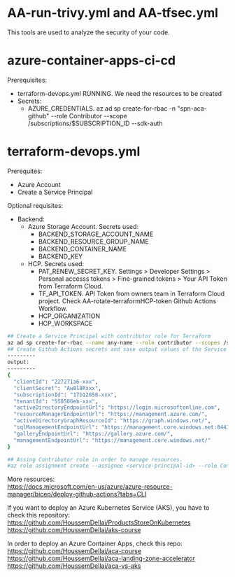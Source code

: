 # AA-run-trivy.yml and AA-tfsec.yml
This tools are used to analyze the security of your code.

# azure-container-apps-ci-cd
Prerequisites:
  - terraform-devops.yml RUNNING. We need the resources to be created
  - Secrets:
    - AZURE_CREDENTIALS. az ad sp create-for-rbac -n "spn-aca-github" --role Contributor --scope /subscriptions/$SUBSCRIPTION_ID --sdk-auth

# terraform-devops.yml
Prerequites:
- Azure Account
- Create a Service Principal

Optional requisites:
- Backend: 
  - Azure Storage Account. Secrets used:
    - BACKEND_STORAGE_ACCOUNT_NAME
    - BACKEND_RESOURCE_GROUP_NAME
    - BACKEND_CONTAINER_NAME
    - BACKEND_KEY
  - HCP. Secrets used:
    - PAT_RENEW_SECRET_KEY. Settings > Developer Settings > Personal accesss tokens > Fine-grained tokens > Your API Token from Terraform Cloud.
    - TF_API_TOKEN. API Token from owners team in Terraform Cloud project. Check AA-rotate-terraformHCP-token Github Actions Workflow.
    - HCP_ORGANIZATION
    - HCP_WORKSPACE


```bash
## Create a Service Principal with contributor role for Terraform
az ad sp create-for-rbac --name any-name --role contributor --scopes /subscriptions/<SUBSCRIPTION_ID> --sdk-auth
## Create Github Actions secrets and save output values of the Service Principal: secrets.AZURE_CLIENT_ID, secrets.AZURE_CLIENT_SECRET, secrets.AZURE_SUBSCRIPTION_ID, secrets.AZURE_TENANT_ID 
---------
output:
---------
{
  "clientId": "227271a6-xxx",
  "clientSecret": "Aw8l8Rxxx",
  "subscriptionId": "17b12858-xxx",
  "tenantId": "558506eb-xxx",
  "activeDirectoryEndpointUrl": "https://login.microsoftonline.com",
  "resourceManagerEndpointUrl": "https://management.azure.com/",
  "activeDirectoryGraphResourceId": "https://graph.windows.net/",
  "sqlManagementEndpointUrl": "https://management.core.windows.net:8443/",
  "galleryEndpointUrl": "https://gallery.azure.com/",
  "managementEndpointUrl": "https://management.core.windows.net/"
}

## Assing Contributor role in order to manage resources.
#az role assignment create --assignee <service-principal-id> --role Contributor --scope /subscriptions/
```

More resources:  
https://docs.microsoft.com/en-us/azure/azure-resource-manager/bicep/deploy-github-actions?tabs=CLI

If you want to deploy an Azure Kubernetes Service (AKS), you have to check this repository:
https://github.com/HoussemDellai/ProductsStoreOnKubernetes
https://github.com/HoussemDellai/aks-course

In order to deploy an Azure Container Apps, check this repo:
https://github.com/HoussemDellai/aca-course
https://github.com/HoussemDellai/aca-landing-zone-accelerator
https://github.com/HoussemDellai/aca-vs-aks